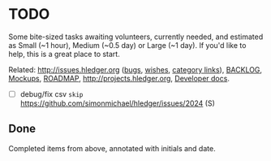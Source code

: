 # TODO

Some bite-sized tasks awaiting volunteers,
currently needed, <!-- described in one line,  -->
and estimated as Small (~1 hour), Medium (~0.5 day) or Large (~1 day). <!--
("for someone reasonably suited to this task". Estimates can be wrong.). -->
If you'd like to help, this is a great place to start.

Related:
<http://issues.hledger.org> ([bugs](http://bugs.hledger.org), [wishes](http://wishes.hledger.org), [category links](https://hledger.org/ISSUES.html#open-issues)),
[BACKLOG](BACKLOG.md),
[Mockups](mockups.md),
[ROADMAP](ROADMAP.md),
<http://projects.hledger.org>,
[Developer docs](dev.md).

- [ ] debug/fix csv `skip` <https://github.com/simonmichael/hledger/issues/2024> (S)


## Done
Completed items from above, annotated with initials and date.

